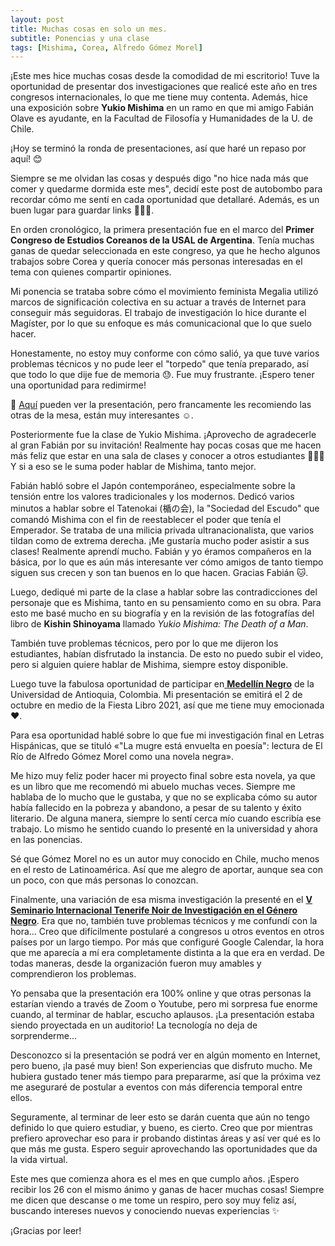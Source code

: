 ```yaml
---
layout: post
title: Muchas cosas en solo un mes. 
subtitle: Ponencias y una clase 
tags: [Mishima, Corea, Alfredo Gómez Morel]
---
```


¡Este mes hice muchas cosas desde la comodidad de mi escritorio! Tuve la oportunidad de presentar dos investigaciones que realicé este año en tres congresos internacionales, lo que me tiene muy contenta. Además, hice una exposición sobre **Yukio Mishima** en un ramo en que mi amigo Fabián Olave es ayudante, en la Facultad de Filosofía y Humanidades de la U. de Chile. 

¡Hoy se terminó la ronda de presentaciones, así que haré un repaso por aquí! 😊

Siempre se me olvidan las cosas y después digo "no hice nada más que comer y quedarme dormida este mes", decidí este post de autobombo para recordar cómo me sentí en cada oportunidad que detallaré. Además, es un buen lugar para guardar links 👩🏻‍💻. 

En orden cronológico, la primera presentación fue en el marco del **Primer Congreso de Estudios Coreanos de la USAL de Argentina**. Tenía muchas ganas de quedar seleccionada en este congreso, ya que he hecho algunos trabajos sobre Corea y quería conocer más personas interesadas en el tema con quienes compartir opiniones. 

Mi ponencia se trataba sobre cómo el movimiento feminista Megalia utilizó marcos de significación colectiva en su actuar a través de Internet para conseguir más seguidoras. El trabajo de investigación lo hice durante el Magíster, por lo que su enfoque es más comunicacional que lo que suelo hacer. 

Honestamente, no estoy muy conforme con cómo salió, ya que tuve varios problemas técnicos y no pude leer el "torpedo" que tenía preparado, así que todo lo que dije fue de memoria 😓. Fue muy frustrante.  ¡Espero tener una oportunidad para redimirme! 

📌 [Aquí](https://youtu.be/_At8uRnNc10) pueden ver la presentación, pero francamente les recomiendo las otras de la mesa, están muy interesantes ☺️. 
 
Posteriormente fue la clase de Yukio Mishima. ¡Aprovecho de agradecerle al gran Fabián por su invitación! Realmente hay pocas cosas que me hacen más feliz que estar en una sala de clases y conocer a otros estudiantes 👩🏻‍🎓 Y si a eso se le suma poder hablar de Mishima, tanto mejor. 

Fabián habló sobre el Japón contemporáneo, especialmente sobre la tensión entre los valores tradicionales y los modernos. Dedicó varios minutos a hablar sobre el Tatenokai (楯の会), la "Sociedad del Escudo" que comandó Mishima con el fin de reestablecer el poder que tenía el Emperador. Se trataba de una milicia privada ultranacionalista, que varios tildan como de extrema derecha. ¡Me gustaría mucho poder asistir a sus clases! Realmente aprendí mucho. Fabián y yo éramos compañeros en la básica, por lo que es aún más interesante ver cómo amigos de tanto tiempo siguen sus crecen y son tan buenos en lo que hacen. Gracias Fabián 🐱. 

Luego, dediqué mi parte de la clase a hablar sobre las contradicciones del personaje que es Mishima, tanto en su pensamiento como en su obra. Para esto me basé mucho en su biografía y en la revisión de las fotografías del libro de **Kishin Shinoyama** llamado *Yukio Mishima: The Death of a Man*. 

También tuve problemas técnicos, pero por lo que me dijeron los estudiantes, habían disfrutado la instancia. De esto no puedo subir el video, pero si alguien quiere hablar de Mishima, siempre estoy disponible.

Luego tuve la fabulosa oportunidad de participar en[ **Medellín Negro**](https://www.medellinnegro.com/) de la Universidad de Antioquia, Colombia. Mi presentación se emitirá el 2 de octubre en medio de la Fiesta Libro 2021, así que me tiene muy emocionada ❤️. 

Para esa oportunidad hablé sobre lo que fue mi investigación final en Letras Hispánicas, que se tituló «"La mugre está envuelta en poesía": lectura de El Río de Alfredo Gómez Morel como una novela negra».

Me hizo muy feliz poder hacer mi proyecto final sobre esta novela, ya que es un libro que me recomendó mi abuelo muchas veces. Siempre me hablaba de lo mucho que le gustaba, y que no se explicaba cómo su autor había fallecido en la pobreza y abandono, a pesar de su talento y éxito literario. De alguna manera, siempre lo sentí cerca mío cuando escribía ese trabajo. Lo mismo he sentido cuando lo presenté en la universidad y ahora en las ponencias. 

Sé que Gómez Morel no es un autor muy conocido en Chile, mucho menos en el resto de Latinoamérica. Así que me alegro de aportar, aunque sea con un poco, con que más personas lo conozcan.

Finalmente, una variación de esa misma investigación la presenté en el [**V Seminario Internacional Tenerife Noir de Investigación en el Género Negro**](https://sede.fg.ull.es/es/curso/detalle/a21020214/v-seminario-internacional-tenerife-noir-de-investigacion-en-el-genero-negro). Era que no, también tuve problemas técnicos y me confundí con la hora... Creo que difícilmente postularé a congresos u otros eventos en otros países por un largo tiempo. Por más que configuré Google Calendar, la hora que me aparecía a mí era completamente distinta a la que era en verdad. De todas maneras, desde la organización fueron muy amables y comprendieron los problemas. 

Yo pensaba que la presentación era 100% online y que otras personas la estarían viendo a través de Zoom o Youtube, pero mi sorpresa fue enorme cuando, al terminar de hablar, escucho aplausos. ¡La presentación estaba siendo proyectada en un auditorio! La tecnología no deja de sorprenderme... 

Desconozco si la presentación se podrá ver en algún momento en Internet, pero bueno, ¡la pasé muy bien! Son experiencias que disfruto mucho. Me hubiera gustado tener más tiempo para prepararme, así que la próxima vez me aseguraré de postular a eventos con más diferencia temporal entre ellos. 

Seguramente, al terminar de leer esto se darán cuenta que aún no tengo definido lo que quiero estudiar, y bueno, es cierto. Creo que por mientras prefiero aprovechar eso para ir probando distintas áreas y así ver qué es lo que más me gusta. Espero seguir aprovechando las oportunidades que da la vida virtual.  

Este mes que comienza ahora es el mes en que cumplo años. ¡Espero recibir los 26 con el mismo ánimo y ganas de hacer muchas cosas! Siempre me dicen que descanse o me tome un respiro, pero soy muy feliz así, buscando intereses nuevos y conociendo nuevas experiencias ✨

¡Gracias por leer! 